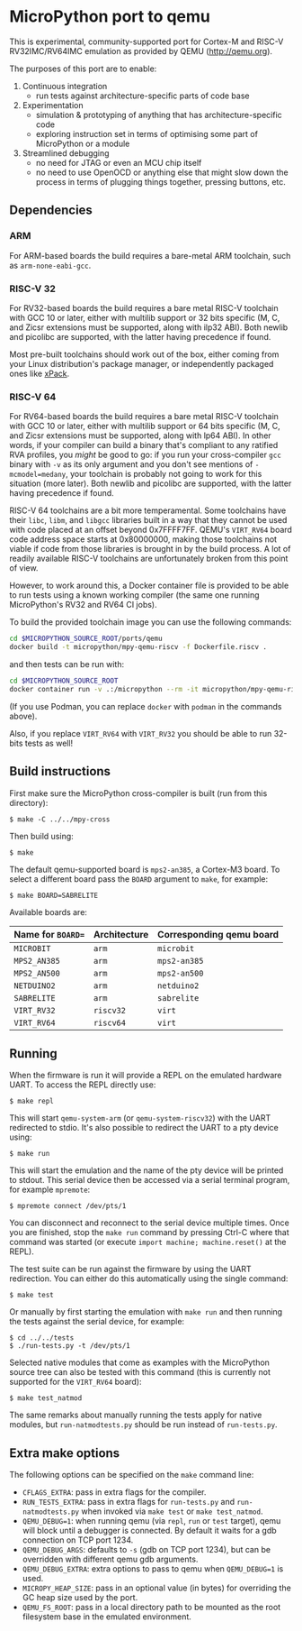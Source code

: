 MicroPython port to qemu
========================

This is experimental, community-supported port for Cortex-M and RISC-V
RV32IMC/RV64IMC emulation as provided by QEMU (http://qemu.org).

The purposes of this port are to enable:

1. Continuous integration
    - run tests against architecture-specific parts of code base
2. Experimentation
    - simulation & prototyping of anything that has architecture-specific
      code
    - exploring instruction set in terms of optimising some part of
      MicroPython or a module
3. Streamlined debugging
    - no need for JTAG or even an MCU chip itself
    - no need to use OpenOCD or anything else that might slow down the
      process in terms of plugging things together, pressing buttons, etc.

Dependencies
------------

### ARM

For ARM-based boards the build requires a bare-metal ARM toolchain, such as
`arm-none-eabi-gcc`.

### RISC-V 32

For RV32-based boards the build requires a bare metal RISC-V toolchain with GCC 10
or later, either with multilib support or 32 bits specific (M, C, and Zicsr
extensions must be supported, along with ilp32 ABI).  Both newlib and picolibc are
supported, with the latter having precedence if found.

Most pre-built toolchains should work out of the box, either coming from your
Linux distribution's package manager, or independently packaged ones like
[xPack](https://xpack.github.io/dev-tools/riscv-none-elf-gcc/).

### RISC-V 64

For RV64-based boards the build requires a bare metal RISC-V toolchain with GCC 10
or later, either with multilib support or 64 bits specific (M, C, and Zicsr
extensions must be supported, along with lp64 ABI).  In other words, if your
compiler can build a binary that's compliant to any ratified RVA profiles,
you *might* be good to go: if you run your cross-compiler `gcc` binary with `-v` as
its only argument and you don't see mentions of `-mcmodel=medany`, your
toolchain is probably not going to work for this situation (more later).  Both newlib
and picolibc are supported, with the latter having precedence if found.

RISC-V 64 toolchains are a bit more temperamental.  Some toolchains have their `libc`,
`libm`, and `libgcc` libraries built in a way that they cannot be used with code
placed at an offset beyond 0x7FFFF7FF.  QEMU's `VIRT_RV64` board code address space
starts at 0x80000000, making those toolchains not viable if code from those libraries
is brought in by the build process.  A lot of readily available RISC-V toolchains are
unfortunately broken from this point of view.

However, to work around this, a Docker container file is provided to be able to run
tests using a known working compiler (the same one running MicroPython's RV32 and RV64
CI jobs).

To build the provided toolchain image you can use the following commands:

```bash
cd $MICROPYTHON_SOURCE_ROOT/ports/qemu
docker build -t micropython/mpy-qemu-riscv -f Dockerfile.riscv .
```

and then tests can be run with:

```bash
cd $MICROPYTHON_SOURCE_ROOT
docker container run -v .:/micropython --rm -it micropython/mpy-qemu-riscv make -C ports/qemu -- BOARD=VIRT_RV64 test
```

(If you use Podman, you can replace `docker` with `podman` in the commands above).

Also, if you replace `VIRT_RV64` with `VIRT_RV32` you should be able to run
32-bits tests as well!

Build instructions
------------------

First make sure the MicroPython cross-compiler is built (run from this directory):

    $ make -C ../../mpy-cross

Then build using:

    $ make

The default qemu-supported board is `mps2-an385`, a Cortex-M3 board.  To select a
different board pass the `BOARD` argument to `make`, for example:

    $ make BOARD=SABRELITE

Available boards are:

| Name for `BOARD=` | Architecture | Corresponding qemu board |
| ----------------- | ------------ | ------------------------ |
| `MICROBIT`        | `arm`        | `microbit`               |
| `MPS2_AN385`      | `arm`        | `mps2-an385`             |
| `MPS2_AN500`      | `arm`        | `mps2-an500`             |
| `NETDUINO2`       | `arm`        | `netduino2`              |
| `SABRELITE`       | `arm`        | `sabrelite`              |
| `VIRT_RV32`       | `riscv32`    | `virt`                   |
| `VIRT_RV64`       | `riscv64`    | `virt`                   |

Running
-------

When the firmware is run it will provide a REPL on the emulated hardware UART.
To access the REPL directly use:

    $ make repl

This will start `qemu-system-arm` (or `qemu-system-riscv32`) with the UART
redirected to stdio.  It's also possible to redirect the UART to a pty device
using:

    $ make run

This will start the emulation and the name of the pty device will be printed to
stdout.  This serial device then be accessed via a serial terminal program,
for example `mpremote`:

    $ mpremote connect /dev/pts/1

You can disconnect and reconnect to the serial device multiple times.  Once you
are finished, stop the `make run` command by pressing Ctrl-C where that command
was started (or execute `import machine; machine.reset()` at the REPL).

The test suite can be run against the firmware by using the UART redirection.
You can either do this automatically using the single command:

    $ make test

Or manually by first starting the emulation with `make run` and then running the
tests against the serial device, for example:

    $ cd ../../tests
    $ ./run-tests.py -t /dev/pts/1

Selected native modules that come as examples with the MicroPython source tree
can also be tested with this command (this is currently not supported for the
`VIRT_RV64` board):

    $ make test_natmod

The same remarks about manually running the tests apply for native modules, but
`run-natmodtests.py` should be run instead of `run-tests.py`.

Extra make options
------------------

The following options can be specified on the `make` command line:
- `CFLAGS_EXTRA`: pass in extra flags for the compiler.
- `RUN_TESTS_EXTRA`: pass in extra flags for `run-tests.py` and `run-natmodtests.py`
  when invoked via `make test` or `make test_natmod`.
- `QEMU_DEBUG=1`: when running qemu (via `repl`, `run` or `test` target), qemu
  will block until a debugger is connected.  By default it waits for a gdb connection
  on TCP port 1234.
- `QEMU_DEBUG_ARGS`: defaults to `-s` (gdb on TCP port 1234), but can be overridden
  with different qemu gdb arguments.
- `QEMU_DEBUG_EXTRA`: extra options to pass to qemu when `QEMU_DEBUG=1` is used.
- `MICROPY_HEAP_SIZE`: pass in an optional value (in bytes) for overriding the GC
  heap size used by the port.
- `QEMU_FS_ROOT`: pass in a local directory path to be mounted as the root filesystem
  base in the emulated environment.
